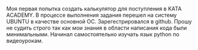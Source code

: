 Моя первая попытка создать калькулятор для поступления в KATA ACADEMY.
В процессе выполнения задания перешел на систему  UBUNTU в качестве основной ОС. Зарегестрировался в github.
Прошу не судить строго так как мои знания в области написания кода были минимальными. Начинал самостоятельно изучать язык  python по видеоурокам.
